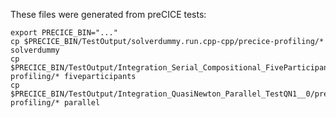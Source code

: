 These files were generated from preCICE tests:

```console
export PRECICE_BIN="..."
cp $PRECICE_BIN/TestOutput/solverdummy.run.cpp-cpp/precice-profiling/* solverdummy
cp $PRECICE_BIN/TestOutput/Integration_Serial_Compositional_FiveParticipants/precice-profiling/* fiveparticipants
cp $PRECICE_BIN/TestOutput/Integration_QuasiNewton_Parallel_TestQN1__0/precice-profiling/* parallel
```
